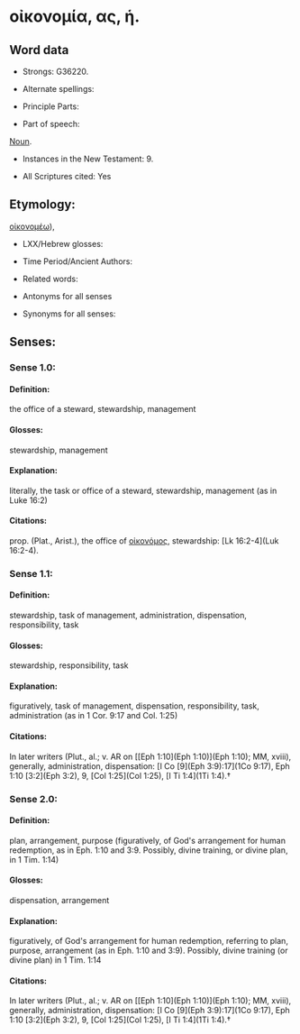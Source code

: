 # οἰκονομία, ας, ἡ.

<!-- Status: S2=NeedsReview -->
<!-- Lexica used for edits: BDAG, FFM, LN, A-S -->

## Word data

* Strongs: G36220.

* Alternate spellings:



* Principle Parts: 


* Part of speech: 

[Noun](http://ugg.readthedocs.io/en/latest/noun.html).

* Instances in the New Testament: 9.

* All Scriptures cited: Yes

## Etymology: 

[οἰκονομέω]()),

* LXX/Hebrew glosses: 


* Time Period/Ancient Authors: 


* Related words: 

* Antonyms for all senses

* Synonyms for all senses: 


## Senses: 


### Sense  1.0: 

#### Definition: 

the office of a steward, stewardship, management 

#### Glosses: 

stewardship, management

#### Explanation: 

literally, the task or office of a steward, stewardship, management (as in Luke 16:2)

#### Citations: 

prop. (Plat., Arist.), the office of [οἰκονόμος](), stewardship: [Lk 16:2-4](Luk 16:2-4).


### Sense  1.1: 

#### Definition: 

stewardship, task of management, administration, dispensation, responsibility, task

#### Glosses: 

stewardship, responsibility, task

#### Explanation: 

figuratively, task of management, dispensation, responsibility, task, administration (as in 1 Cor. 9:17 and Col. 1:25)

#### Citations: 

In later writers (Plut., al.; v. AR on [[Eph 1:10](Eph 1:10)](Eph 1:10); MM, xviii), generally, administration, dispensation: [I Co [9](Eph 3:9):17](1Co 9:17), Eph 1:10 [3:2](Eph 3:2), 9, [Col 1:25](Col 1:25), [I Ti 1:4](1Ti 1:4).†


### Sense  2.0: 

#### Definition: 

plan, arrangement, purpose (figuratively, of God's arrangement for human redemption, as in Eph. 1:10 and 3:9.  Possibly, divine training, or divine plan, in 1 Tim. 1:14)

#### Glosses: 

dispensation, arrangement

#### Explanation: 

figuratively, of God's arrangement for human redemption, referring to plan, purpose, arrangement (as in Eph. 1:10 and 3:9).  Possibly, divine training (or divine plan) in 1 Tim. 1:14

#### Citations: 

In later writers (Plut., al.; v. AR on [[Eph 1:10](Eph 1:10)](Eph 1:10); MM, xviii), generally, administration, dispensation: [I Co [9](Eph 3:9):17](1Co 9:17), Eph 1:10 [3:2](Eph 3:2), 9, [Col 1:25](Col 1:25), [I Ti 1:4](1Ti 1:4).†
